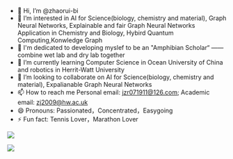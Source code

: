 - 👋 Hi, I’m @zhaorui-bi 
- 👀 I’m interested in AI for Science(biology, chemistry and material), Graph Neural Networks, Explainable and fair Graph Neural Networks Application in Chemistry and Biology, Hybird Quantum Computing,Konwledge Graph
- 🚀 I'm dedicated to developing myslef to be an "Amphibian Scholar“ —— combine wet lab and dry lab together
- 🌱 I’m currently learning Computer Science in Ocean University of China and robotics in Herrit-Watt University
- 💞️ I’m looking to collaborate on AI for Science(biology, chemistry and material), Expalianable Graph Neural Networks
- 📫 How to reach me Personal email: jzr071911@126.com; Academic email: zj2009@hw.ac.uk
- 😄 Pronouns: Passionated，Concentrated，Easygoing
- ⚡ Fun fact: Tennis Lover，Marathon Lover

![](https://github-readme-stats.vercel.app/api?username=void-echo&count_private=true&show_icons=true&theme=transparent)

[![](https://github-readme-stats.vercel.app/api/top-langs/?username=void-echo&layout=compact&hide=javascript,html,c,css,scss,typescript,xml,ShaderLab)](https://github.com/anuraghazra/github-readme-stats)

<!---
zhaorui-bi/zhaorui-bi is a ✨ special ✨ repository because its `README.md` (this file) appears on your GitHub profile.
You can click the Preview link to take a look at your changes.
--->
